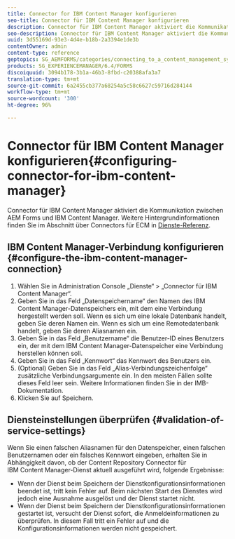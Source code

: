 ```yaml
---
title: Connector for IBM Content Manager konfigurieren
seo-title: Connector für IBM Content Manager konfigurieren
description: Connector für IBM Content Manager aktiviert die Kommunikation zwischen AEM Forms und IBM Content Manager.
seo-description: Connector für IBM Content Manager aktiviert die Kommunikation zwischen AEM Forms und IBM Content Manager.
uuid: 3d55169d-93e3-4d4e-b18b-2a3394e1de3b
contentOwner: admin
content-type: reference
geptopics: SG_AEMFORMS/categories/connecting_to_a_content_management_system
products: SG_EXPERIENCEMANAGER/6.4/FORMS
discoiquuid: 3094b178-3b1a-46b3-8fbd-c20388afa3a7
translation-type: tm+mt
source-git-commit: 6a2455cb377a68254a5c58c6627c59716d284144
workflow-type: tm+mt
source-wordcount: '300'
ht-degree: 96%

---
```



# Connector für IBM Content Manager konfigurieren{#configuring-connector-for-ibm-content-manager}

Connector für IBM Content Manager aktiviert die Kommunikation zwischen AEM Forms und IBM Content Manager. Weitere Hintergrundinformationen finden Sie im Abschnitt über Connectors für ECM in [Dienste-Referenz](https://www.adobe.com/go/learn_aemforms_services_63).

## IBM Content Manager-Verbindung konfigurieren {#configure-the-ibm-content-manager-connection}

1. Wählen Sie in Administration Console „Dienste“ > „Connector für IBM Content Manager“.
1. Geben Sie in das Feld „Datenspeichername“ den Namen des IBM Content Manager-Datenspeichers ein, mit dem eine Verbindung hergestellt werden soll. Wenn es sich um eine lokale Datenbank handelt, geben Sie deren Namen ein. Wenn es sich um eine Remotedatenbank handelt, geben Sie deren Aliasnamen ein.
1. Geben Sie in das Feld „Benutzername“ die Benutzer-ID eines Benutzers ein, der mit dem IBM Content Manager-Datenspeicher eine Verbindung herstellen können soll.
1. Geben Sie in das Feld „Kennwort“ das Kennwort des Benutzers ein.
1. (Optional) Geben Sie in das Feld „Alias-Verbindungszeichenfolge“ zusätzliche Verbindungsargumente ein. In den meisten Fällen sollte dieses Feld leer sein. Weitere Informationen finden Sie in der IMB-Dokumentation.
1. Klicken Sie auf Speichern.

## Diensteinstellungen überprüfen {#validation-of-service-settings}

Wenn Sie einen falschen Aliasnamen für den Datenspeicher, einen falschen Benutzernamen oder ein falsches Kennwort eingeben, erhalten Sie in Abhängigkeit davon, ob der Content Repository Connector für IBM Content Manager-Dienst aktuell ausgeführt wird, folgende Ergebnisse:

* Wenn der Dienst beim Speichern der Dienstkonfigurationsinformationen beendet ist, tritt kein Fehler auf. Beim nächsten Start des Dienstes wird jedoch eine Ausnahme ausgelöst und der Dienst startet nicht.
* Wenn der Dienst beim Speichern der Dienstkonfigurationsinformationen gestartet ist, versucht der Dienst sofort, die Anmeldeinformationen zu überprüfen. In diesem Fall tritt ein Fehler auf und die Konfigurationsinformationen werden nicht gespeichert.

